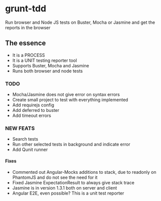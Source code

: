 grunt-tdd
=========

Run browser and Node JS tests on Buster, Mocha or Jasmine and get the reports in the browser

## The essence
- It is a PROCESS
- It is a UNIT testing reporter tool
- Supports Buster, Mocha and Jasmine
- Runs both browser and node tests

### TODO
- Mocha/Jasmine does not give error on syntax errors
- Create small project to test with everything implemented
- Add requirejs config
- Add deferred to buster
- Add timeout errors

### NEW FEATS
- Search tests
- Run other selected tests in background and indicate error
- Add Qunit runner


#### Fixes
- Commented out Angular-Mocks additions to stack, due to readonly on PhantomJS and do not see the need for it
- Fixed Jasmine ExpectationResult to always give stack trace
- Jasmine is in version 1.3.1 both on server and client
- Angular E2E, even possible? This is a unit test reporter